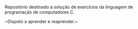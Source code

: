 Repositório destinado à solução de exercícios da linguagem de programação de computadores C.

~Dispoto a aprender e reaprender.~